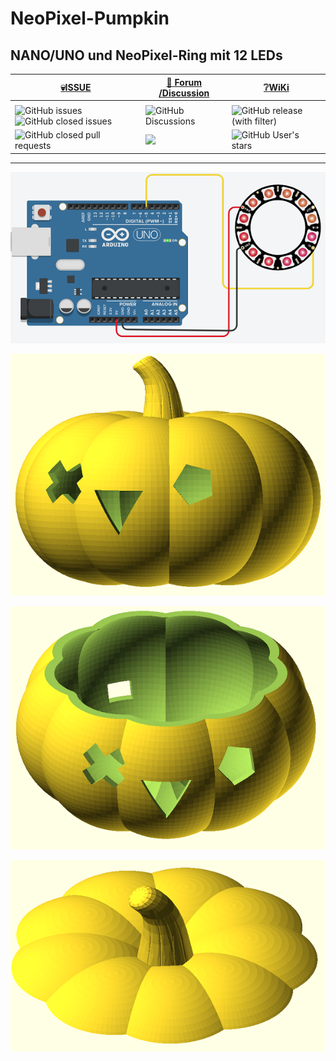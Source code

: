 
# NeoPixel-Pumpkin

## NANO/UNO und NeoPixel-Ring mit 12 LEDs 

<div align="center">

  |[:skull:ISSUE](https://github.com/frankyhub/NeoPixel-Pumpkin/issues?q=is%3Aissue)|[:speech_balloon: Forum /Discussion](https://github.com/frankyhub/NeoPixel-Pumpkin/discussions)|[:grey_question:WiKi](https://github.com/frankyhub/NeoPixel-Pumpkin/wiki)|
|--|--|--|
| | | |
|![GitHub issues](https://img.shields.io/github/issues/frankyhub/NeoPixel-Pumpkin)![GitHub closed issues](https://img.shields.io/github/issues-closed/frankyhub/NeoPixel-Pumpkin)|![GitHub Discussions](https://img.shields.io/github/discussions/frankyhub/NeoPixel-Pumpkin)|![GitHub release (with filter)](https://img.shields.io/github/v/release/frankyhub/NeoPixel-Pumpkin)|
|![GitHub closed pull requests](https://img.shields.io/github/issues-pr-closed/finaldie/skull.svg)[](https://github.com/frankyhub/NeoPixel-Pumpkin/pulls)|[<img src="https://img.shields.io/github/license/finaldie/skull.svg">](https://github.com/frankyhub/NeoPixel-Pumpkin/blob/main/LICENSE.md)| ![GitHub User's stars](https://img.shields.io/github/stars/frankyhub)|
</div>

---

![Bild](pic/Schaltung.png)

![Bild](pic/pumpkin.png)

![Bild](pic/pumpkin_body.png)



![Bild](pic/pumpkin_top.png)


